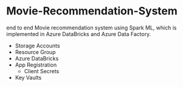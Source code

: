 # Movie-Recommendation-System
end to end Movie recommendation system using Spark ML, which is implemented in Azure DataBricks and Azure Data Factory.

- Storage Accounts
- Resource Group
- Azure DataBricks
- App Registration
    - Client Secrets
- Key Vaults